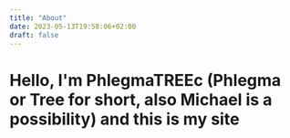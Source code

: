 ```yaml
---
title: "About"
date: 2023-05-13T19:58:06+02:00
draft: false
---
```

# Hello, I'm PhlegmaTREEc (Phlegma or Tree for short, also Michael is a possibility) and this is my site
